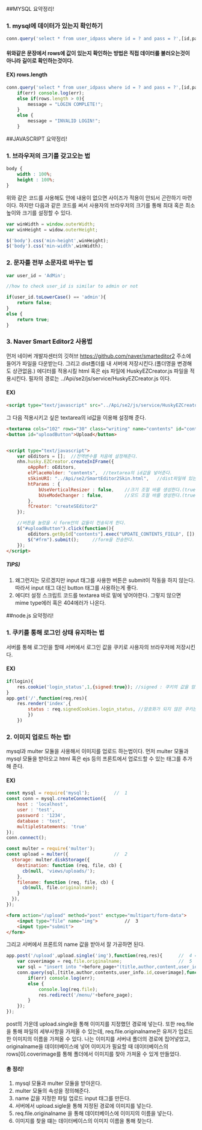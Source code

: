 ##MYSQL 요약정리!
### 1. mysql에 데이터가 있는지 확인하기
```javascript
conn.query('select * from user_idpass where id = ? and pass = ?',[id,passwd],function(err,rows,fields){
```
#### 위와같은 문장에서 rows에 값이 있는지 확인하는 방법은 직접 데이터를 불러오는것이 아니라 길이로 확인하는것이다.
#### EX) rows.length
```javascript
conn.query('select * from user_idpass where id = ? and pass = ?',[id,passwd],function(err,rows,fields){
	if(err) console.log(err);
	else if(rows.length > 0){
		message = "LOGIN COMPLETE!";
	}
	else {
		message = "INVALID LOGIN!";
	}
```


##JAVASCRIPT 요약정리!

### 1. 브라우저의 크기를 갖고오는 법
```css
body {
	width : 100%;
	height : 100%;
}
```
위와 같은 코드를 사용해도 안에 내용이 없으면 사이즈가 적용이 안되서 곤란하기 마련이다.
하지만 다음과 같은 코드를 써서 사용자의 브라우저의 크기를 통해 최대 혹은 최소 높이와 크기를 설정할 수 있다.

```javascript
var winWidth = window.outerWidth;
var winHeight = widow.outerHeight;

$('body').css('min-height',winHeight);
$('body').css('min-width',winWidth);
```

### 2. 문자를 전부 소문자로 바꾸는 법
```javascript
var user_id = 'AdMin';

//how to check user_id is similar to admin or not

if(user_id.toLowerCase() == 'admin'){
	return false;
}
else {
	return true;
}
```

### 3. Naver Smart Editor2 사용법
먼저 네이버 개발자센터의 깃허브 https://github.com/naver/smarteditor2 주소에 들어가 파일을 다운받는다. 그리고 dist폴더를 내 서버에 저장시킨다.(폴더명을 변경해도 상관없음.)
에디터를 적용시킬 html 혹은 ejs 파일에 HuskyEZCreator.js 파일을 적용시킨다. 필자의 경로는 ../Api/se2/js/service/HuskyEZCreator.js 이다.
#### EX)
```html
<script type="text/javascript" src="../Api/se2/js/service/HuskyEZCreator.js"></script>
```
그 다음 적용시키고 싶은 textarea의 id값을 이용해 설정해 준다.
```html
<textarea cols="102" rows="30" class="writing" name="contents" id="contents" style="resize: none;" placeholder="Write Your Contents">Write Your Contents!</textarea>
<button id="uploadButton">Upload</button>


<script type="text/javascript">
	var oEditors = [];	//전역변수를 처음에 설정해준다.
	nhn.husky.EZCreator.createInIFrame({
		oAppRef: oEditors,
		elPlaceHolder: "contents",	//textarea의 id값을 넣어준다.
		sSkinURI: "../Api/se2/SmartEditor2Skin.html",	//dist파일에 있는 SmartEditor2Skin.html 파일의 경로를 넣어준다.
		htParams : {
			bUseVerticalResizer : false,	//크기 조절 바를 생성한다.(true: 생성 , false : 제거)
			bUseModeChanger : false,		//모드 조절 바를 생성한다.(true: 생성 , false : 제거)
		},
		fCreator: "createSEditor2"
	});

	//버튼을 눌렀을 시 form안의 값들이 전송되게 한다.
	$("#uploadButton").click(function(){
		oEditors.getById["contents"].exec("UPDATE_CONTENTS_FIELD", []);	//"" 안에 textarea의 id값을 넣어준다.
		$("#frm").submit();		//form을 전송한다.
	});
</script>
```

##### TIPS)
1. 왜그런지는 모르겠지만 input 태그를 사용한 버튼은 submit이 작동을 하지 않는다. 따라서 input 태그 대신 button 태그를 사용하는게 좋다.
2. 에디터 설정 스크립트 코드를 textarea 바로 밑에 넣어야한다. 그렇지 않으면 mime type에러 혹은 404에러가 나온다.

##node.js 요약정리!

### 1. 쿠키를 통해 로그인 상태 유지하는 법
서버를 통해 로그인을 할때 서버에서 로그인 값을 쿠키로 사용자의 브라우저에 저장시킨다.
#### EX)
```javascript
if(login){
	res.cookie('login_status',1,{signed:true}); //signed : 쿠키의 값을 암호화 시킨다. true:암호화 false: 암호화X
}
app.get('/',function(req,res){
	res.render('index',{
		status : req.signedCookies.login_status, //암호화가 되지 않은 쿠키는 res.cookies.login_status로 사용한다.
		})
	})
```

### 2. 이미지 업로드 하는 법!
mysql과 multer 모듈을 사용해서 이미지를 업로드 하는법이다.
먼저 multer 모듈과 mysql 모듈을 받아오고 html 혹은 ejs 등의 프론트에서 업로드할 수 있는 태그를 추가해 준다.
#### EX)
```javascript
const mysql = require('mysql');			//  1
const conn = mysql.createConnection({
	host : 'localhost',
	user : 'test',
	password : '1234',
	database : 'test',
	multipleStatements: 'true'
});
conn.connect();

const multer = require('multer');
const upload = multer({					//  2
  storage: multer.diskStorage({
    destination: function (req, file, cb) {
      cb(null, 'views/uploads/');
    },
    filename: function (req, file, cb) {
      cb(null, file.originalname);
    }
  }),
});
```
```html
<form action="/upload" method="post" enctype="multipart/form-data">
	<input type="file" name="img">			//  3
	<input type="submit">
</form>
```

그리고 서버에서 프론트의 name 값을 받아서 잘 가공하면 된다.

```javascript
app.post('/upload',upload.single('img'),function(req,res){		//  4 ==> (upload.single(업로드 이미지의 name 값))
	var coverimage = req.file.originalname;						//  5
	var sql = "insert into "+before_page+"(title,author,content,user_id,coverimage) values(?,?,?,?,?)";
	conn.query(sql,[title,author,contents,user_info.id,coverimage],function(err,rows,fields){		//  5
	    if(err) console.log(err);
	    else {
	      	console.log(req.file);
	        res.redirect('/menu/'+before_page);	
	    }
	});
});
```
post의 가운데 upload.single을 통해 이미지를 지정했던 경로에 넣는다. 또한 req.file을 통해 파일의 세부사항을 가져올 수 있는데, req.file.originalname은 유저가 업로드한 이미지의 이름을 가져올 수 있다. 나는 이미지를 서버내 폴더의 경로에 집어넣었고, originalname을 데이터베이스에 넣어 이미지가 필요할 때 데이터베이스의 rows[0].coverimage를 통해 폴더에서 이미지를 찾아 가져올 수 있게 만들었다.

#### 총 정리!
1. mysql 모듈과 multer 모듈을 받아온다.
2. multer 모듈의 속성을 정의해준다.
3. name 값을 지정한 파일 업로드 input 태그를 만든다.
4. 서버에서 upload.sigle을 통해 지정된 경로에 이미지를 넣는다.
5. req.file.originalname 을 통해 데이터베이스에 이미지의 이름을 넣는다.
6. 이미지를 찾을 떄는 데이터베이스의 이미지 이름을 통해 찾는다.
